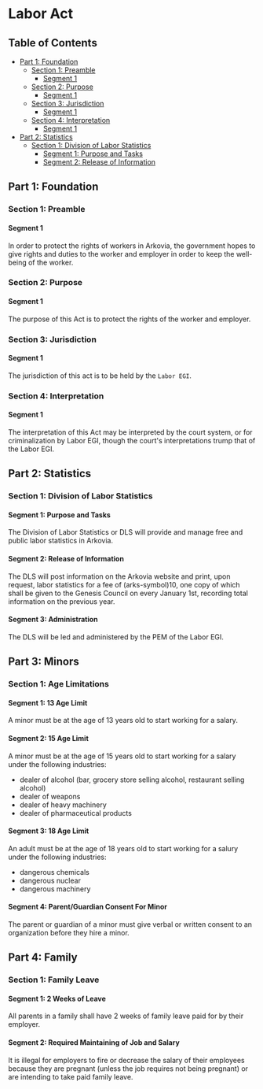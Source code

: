 # Labor Act

## Table of Contents
- [Part 1: Foundation](#part-1-foundation)
    - [Section 1: Preamble](#section-1-preamble)
        - [Segment 1](#segment-1)
    - [Section 2: Purpose](#section-2-purpose)
        - [Segment 1](#segment-1-1)
    - [Section 3: Jurisdiction](#section-3-jurisdiction)
        - [Segment 1](#segment-1-2)
    - [Section 4: Interpretation](#section-4-interpretation)
        - [Segment 1](#segment-1-3)
- [Part 2: Statistics](#part-2-statistics)
    - [Section 1: Division of Labor Statistics](#section-1-division-of-labor-statistics)
        - [Segment 1: Purpose and Tasks](#segment-1-purpose-and-tasks)
        - [Segment 2: Release of Information](#segment-2-release-of-information)

## Part 1: Foundation
### Section 1: Preamble
#### Segment 1
In order to protect the rights of workers in Arkovia, the government hopes to give rights and duties to the worker and employer in order to keep the well-being of the worker.

### Section 2: Purpose
#### Segment 1
The purpose of this Act is to protect the rights of the worker and employer.

### Section 3: Jurisdiction
#### Segment 1
The jurisdiction of this act is to be held by the `Labor EGI`.

### Section 4: Interpretation
#### Segment 1
The interpretation of this Act may be interpreted by the court system, or for criminalization by Labor EGI, though the court's interpretations trump that of the Labor EGI.

## Part 2: Statistics
### Section 1: Division of Labor Statistics
#### Segment 1: Purpose and Tasks
The Division of Labor Statistics or DLS will provide and manage free and public labor statistics in Arkovia.

#### Segment 2: Release of Information
The DLS will post information on the Arkovia website and print, upon request, labor statistics for a fee of (arks-symbol)10, one copy of which shall be given to the Genesis Council on every January 1st, recording total information on the previous year.

#### Segment 3: Administration
The DLS will be led and administered by the PEM of the Labor EGI.

## Part 3: Minors
### Section 1: Age Limitations
#### Segment 1: 13 Age Limit
A minor must be at the age of 13 years old to start working for a salary.

#### Segment 2: 15 Age Limit
A minor must be at the age of 15 years old to start working for a salary under the following industries:
- dealer of alcohol (bar, grocery store selling alcohol, restaurant selling alcohol)
- dealer of weapons
- dealer of heavy machinery
- dealer of pharmaceutical products

#### Segment 3: 18 Age Limit
An adult must be at the age of 18 years old to start working for a salury under the following industries:
- dangerous chemicals
- dangerous nuclear
- dangerous machinery

#### Segment 4: Parent/Guardian Consent For Minor
The parent or guardian of a minor must give verbal or written consent to an organization before they hire a minor.

## Part 4: Family
### Section 1: Family Leave
#### Segment 1: 2 Weeks of Leave
All parents in a family shall have 2 weeks of family leave paid for by their employer.

#### Segment 2: Required Maintaining of Job and Salary
It is illegal for employers to fire or decrease the salary of their employees because they are pregnant (unless the job requires not being pregnant) or are intending to take paid family leave.
